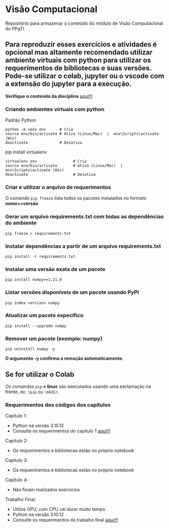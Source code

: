 # Visão Computacional
Repositório para armazenar o conteúdo do módulo de Visão Computacional do PPgTI

## Para reproduzir esses exercícios e atividades é opcional mas altamente recomendado utilizar ambiente virtuais com python para utilizar os requerimentos de bibliotecas e suas versões. Pode-se utilizar o colab, jupyter ou o vscode com a extensão do jupyter para a execução.

**Verifique o conteúdo da disciplina** [aqui!!!](https://heltonmaia.com/computervision/intro.html)

### Criando ambientes virtuais com python
Padrão Python
```
python -m venv env      # Cria
source env/bin/activate # Ativa (Linux/Mac)  |  env\Scripts\activate (Win)
deactivate              # Desativa
```

pip install virtualenv
```
virtualenv env                # Cria
source env/bin/activate       # Ativa (Linux/Mac)  |  env\Scripts\activate (Win)
deactivate                    # Desativa
```

### Criar e utilizar o arquivo de requerimentos

O comando `pip freeze` lista todos os pacotes instalados no formato **nome==versão**

### Gerar um arquivo requirements.txt com todas as dependências do ambiente
`pip freeze > requirements.txt`

### Instalar dependências a partir de um arquivo requirements.txt
`pip install -r requirements.txt`

### Instalar uma versão exata de um pacote
`pip install numpy==1.21.0`

### Listar versões disponíveis de um pacote usando PyPI
`pip index versions numpy`

### Atualizar um pacote específico
`pip install --upgrade numpy`

### Remover um pacote (exemplo: numpy)
`pip uninstall numpy -y`

**O argumento -y confirma a remoção automaticamente.**

## Se for utilizar o Colab
Os comandos `pip` e **linux** são executados usando uma exclamação na frente, ex: `!pip` ou `!mkdir`.

### Requerimentos dos códigos dos capítulos
Capítulo 1:
* Python na versão 3.10.12
* Consulte os requerimentos do capítulo 1 [aqui!!!](https://github.com/tiagosouzatfs/visao_computacional/blob/main/cap1/requirements.txt)

Capítulo 2:
* Os requerimentos e bibliotecas estão no próprio notebook

Capítulo 3:
* Os requerimentos e bibliotecas estão no próprio notebook

Capítulo 4:
* Não foram realizados exercícios

Trabalho Final:
* Utilize GPU, com CPU vai durar muito tempo
* Python na versão 3.10.12
* Consulte os requerimentos do trabalho final [aqui!!!](https://github.com/tiagosouzatfs/visao_computacional/blob/main/trabalho_final/parte_pratica/requirements.txt)